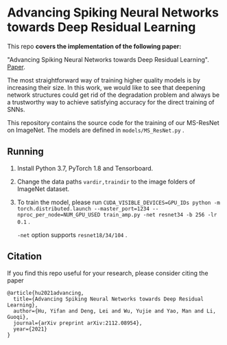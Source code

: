 # Advancing Spiking Neural Networks towards Deep Residual Learning

This repo **covers the implementation of the following paper:**

"Advancing Spiking Neural Networks towards Deep Residual Learning". [Paper](https://arxiv.org/abs/2112.08954).

The most straightforward way of training higher quality models is by increasing their size. In this work, we would like to see that deepening network structures could get rid of the degradation problem and always be a trustworthy way to achieve satisfying accuracy for the direct training of SNNs.

This repository contains the source code for the training of our MS-ResNet on ImageNet. The models are defined in `models/MS_ResNet.py` .

## Running

1. Install Python 3.7, PyTorch 1.8 and Tensorboard.  

2. Change the data paths `vardir,traindir` to the image folders of ImageNet dataset.

3. To train the model, please run  `CUDA_VISIBLE_DEVICES=GPU_IDs python -m torch.distributed.launch --master_port=1234 --nproc_per_node=NUM_GPU_USED train_amp.py -net resnet34 -b 256 -lr 0.1` .

   `-net` option supports `resnet18/34/104` .

## Citation

If you find this repo useful for your research, please consider citing the paper

```
@article{hu2021advancing,
  title={Advancing Spiking Neural Networks towards Deep Residual Learning},
  author={Hu, Yifan and Deng, Lei and Wu, Yujie and Yao, Man and Li, Guoqi},
  journal={arXiv preprint arXiv:2112.08954},
  year={2021}
}
```
